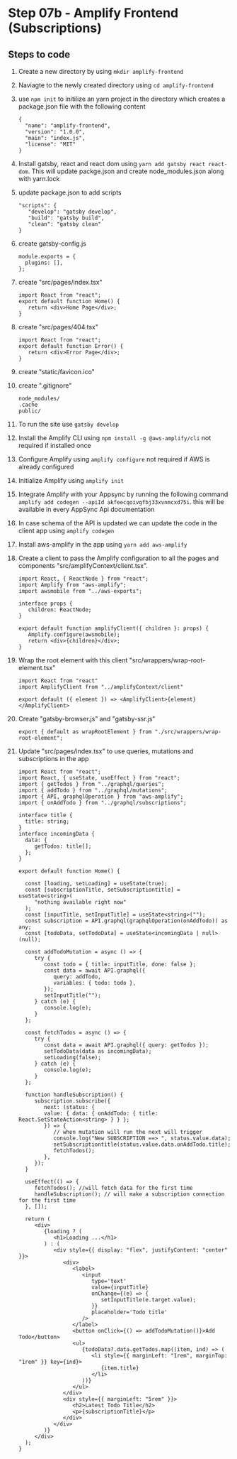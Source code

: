 # Step 07b - Amplify Frontend (Subscriptions)

## Steps to code

1.  Create a new directory by using `mkdir amplify-frontend`
2.  Naviagte to the newly created directory using `cd amplify-frontend`
3.  use `npm init` to initilize an yarn project in the directory which creates a package.json file with the following content
    ```
    {
      "name": "amplify-frontend",
      "version": "1.0.0",
      "main": "index.js",
      "license": "MIT"
    }
    ```
4.  Install gatsby, react and react dom using `yarn add gatsby react react-dom`. This will update packge.json and create node_modules.json along with yarn.lock
5.  update package.json to add scripts

    ```
    "scripts": {
       "develop": "gatsby develop",
       "build": "gatsby build",
       "clean": "gatsby clean"
    }
    ```

6.  create gatsby-config.js

    ```
    module.exports = {
      plugins: [],
    };
    ```

7.  create "src/pages/index.tsx"

    ```
    import React from "react";
    export default function Home() {
       return <div>Home Page</div>;
    }
    ```

8.  create "src/pages/404.tsx"

    ```
    import React from "react";
    export default function Error() {
       return <div>Error Page</div>;
    }
    ```

9.  create "static/favicon.ico"

10. create ".gitignore"

    ```
    node_modules/
    .cache
    public/
    ```

11. To run the site use `gatsby develop`
12. Install the Amplify CLI using `npm install -g @aws-amplify/cli` not required if installed once
13. Configure Amplify using `amplify configure` not required if AWS is already configured
14. Initialize Amplify using `amplify init`
15. Integrate Amplify with your Appsync by running the following command `amplify add codegen --apiId akfeecqoivgfbj33xvnmcxd75i`. this will be available in every AppSync Api documentation
16. In case schema of the API is updated we can update the code in the client app using `amplify codegen`
17. Install aws-amplify in the app using `yarn add aws-amplify`
18. Create a client to pass the Amplify configuration to all the pages and components "src/amplifyContext/client.tsx".

    ```
    import React, { ReactNode } from "react";
    import Amplify from "aws-amplify";
    import awsmobile from "../aws-exports";

    interface props {
       children: ReactNode;
    }

    export default function amplifyClient({ children }: props) {
       Amplify.configure(awsmobile);
       return <div>{children}</div>;
    }
    ```

19. Wrap the root element with this client "src/wrappers/wrap-root-element.tsx"

    ```
    import React from "react"
    import AmplifyClient from "../amplifyContext/client"

    export default ({ element }) => <AmplifyClient>{element}</AmplifyClient>
    ```

20. Create "gatsby-browser.js" and "gatsby-ssr.js"

    ```
    export { default as wrapRootElement } from "./src/wrappers/wrap-root-element";
    ```

21. Update "src/pages/index.tsx" to use queries, mutations and subscriptions in the app

    ```
    import React from "react";
    import React, { useState, useEffect } from "react";
    import { getTodos } from "../graphql/queries";
    import { addTodo } from "../graphql/mutations";
    import { API, graphqlOperation } from "aws-amplify";
    import { onAddTodo } from "../graphql/subscriptions";

    interface title {
      title: string;
    }
    interface incomingData {
      data: {
         getTodos: title[];
      };
    }

    export default function Home() {

      const [loading, setLoading] = useState(true);
      const [subscriptionTitle, setSubscriptiontitle] = useState<string>(
         "nothing available right now"
      );
      const [inputTitle, setInputTitle] = useState<string>("");
      const subscription = API.graphql(graphqlOperation(onAddTodo)) as any;
      const [todoData, setTodoData] = useState<incomingData | null>(null);

      const addTodoMutation = async () => {
         try {
            const todo = { title: inputTitle, done: false };
            const data = await API.graphql({
               query: addTodo,
               variables: { todo: todo },
            });
            setInputTitle("");
         } catch (e) {
            console.log(e);
         }
      };

      const fetchTodos = async () => {
         try {
            const data = await API.graphql({ query: getTodos });
            setTodoData(data as incomingData);
            setLoading(false);
         } catch (e) {
            console.log(e);
         }
      };

      function handleSubscription() {
         subscription.subscribe({
            next: (status: {
            value: { data: { onAddTodo: { title: React.SetStateAction<string> } } };
            }) => {
               // when mutation will run the next will trigger
               console.log("New SUBSCRIPTION ==> ", status.value.data);
               setSubscriptiontitle(status.value.data.onAddTodo.title);
               fetchTodos();
            },
         });
      }

      useEffect(() => {
         fetchTodos(); //will fetch data for the first time
         handleSubscription(); // will make a subscription connection for the first time
      }, []);

      return (
         <div>
            {loading ? (
               <h1>Loading ...</h1>
            ) : (
               <div style={{ display: "flex", justifyContent: "center" }}>
                  <div>
                     <label>
                        <input
                           type='text'
                           value={inputTitle}
                           onChange={(e) => {
                              setInputTitle(e.target.value);
                           }}
                           placeholder='Todo title'
                        />
                     </label>
                     <button onClick={() => addTodoMutation()}>Add Todo</button>
                     <ul>
                        {todoData?.data.getTodos.map((item, ind) => (
                           <li style={{ marginLeft: "1rem", marginTop: "1rem" }} key={ind}>
                              {item.title}
                           </li>
                        ))}
                     </ul>
                  </div>
                  <div style={{ marginLeft: "5rem" }}>
                     <h2>Latest Todo Title</h2>
                     <p>{subscriptionTitle}</p>
                  </div>
               </div>
            )}
         </div>
      );
    }
    ```
